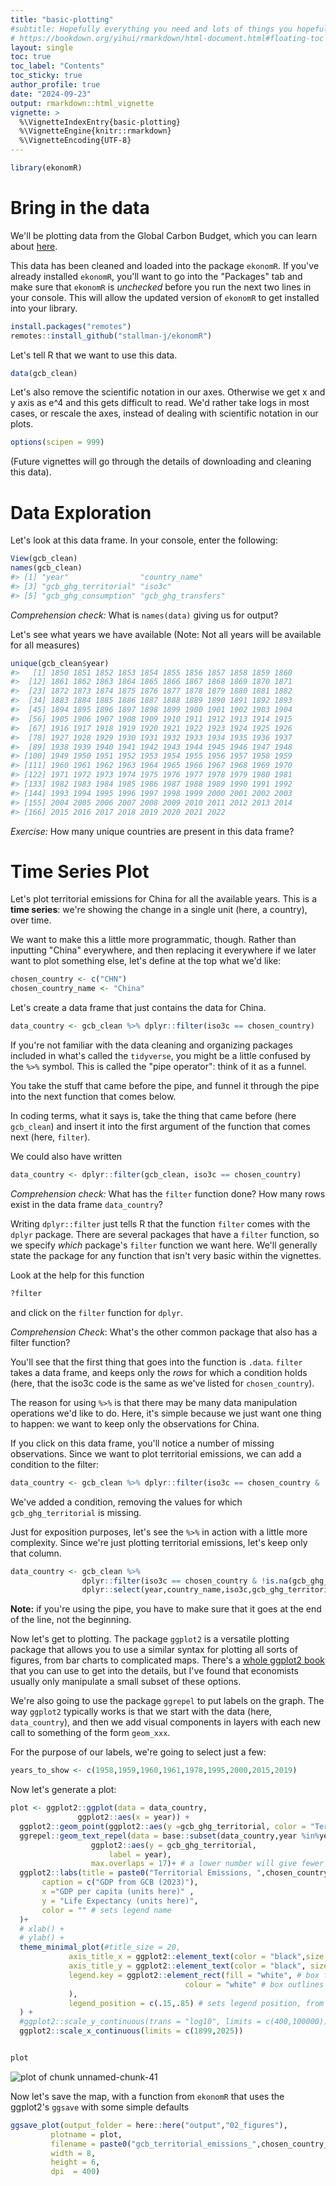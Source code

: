 ```yaml
---
title: "basic-plotting"
#subtitle: Hopefully everything you need and lots of things you hopefully won't
# https://bookdown.org/yihui/rmarkdown/html-document.html#floating-toc
layout: single
toc: true
toc_label: "Contents"
toc_sticky: true
author_profile: true
date: "2024-09-23"
output: rmarkdown::html_vignette
vignette: >
  %\VignetteIndexEntry{basic-plotting}
  %\VignetteEngine{knitr::rmarkdown}
  %\VignetteEncoding{UTF-8}
---
```





``` r
library(ekonomR)
```

# Bring in the data

We'll be plotting data from the Global Carbon Budget, which you can learn about [here](https://globalcarbonbudget.org/). 

This data has been cleaned and loaded into the package `ekonomR`. If you've already installed `ekonomR`, you'll want to go into the "Packages" tab and make sure that `ekonomR` is *unchecked* before you run the next two lines in your console. This will allow the updated version of `ekonomR` to get installed into your library.

``` r
install.packages("remotes")
remotes::install_github("stallman-j/ekonomR")
```


Let's tell R that we want to use this data.


``` r
data(gcb_clean)
```

Let's also remove the scientific notation in our axes. Otherwise we get x and y axis as e^4 and this gets difficult to read. We'd rather take logs in most cases, or rescale the axes, instead of dealing with scientific notation in our plots.


``` r
options(scipen = 999)
```
(Future vignettes will go through the details of downloading and cleaning this data).

# Data Exploration

Let's look at this data frame. In your console, enter the following:


``` r
View(gcb_clean)
names(gcb_clean)
#> [1] "year"                "country_name"       
#> [3] "gcb_ghg_territorial" "iso3c"              
#> [5] "gcb_ghg_consumption" "gcb_ghg_transfers"
```

*Comprehension check:* What is `names(data)` giving us for output?

Let's see what years we have available (Note: Not all years will be available for all measures)


``` r
unique(gcb_clean$year)
#>   [1] 1850 1851 1852 1853 1854 1855 1856 1857 1858 1859 1860
#>  [12] 1861 1862 1863 1864 1865 1866 1867 1868 1869 1870 1871
#>  [23] 1872 1873 1874 1875 1876 1877 1878 1879 1880 1881 1882
#>  [34] 1883 1884 1885 1886 1887 1888 1889 1890 1891 1892 1893
#>  [45] 1894 1895 1896 1897 1898 1899 1900 1901 1902 1903 1904
#>  [56] 1905 1906 1907 1908 1909 1910 1911 1912 1913 1914 1915
#>  [67] 1916 1917 1918 1919 1920 1921 1922 1923 1924 1925 1926
#>  [78] 1927 1928 1929 1930 1931 1932 1933 1934 1935 1936 1937
#>  [89] 1938 1939 1940 1941 1942 1943 1944 1945 1946 1947 1948
#> [100] 1949 1950 1951 1952 1953 1954 1955 1956 1957 1958 1959
#> [111] 1960 1961 1962 1963 1964 1965 1966 1967 1968 1969 1970
#> [122] 1971 1972 1973 1974 1975 1976 1977 1978 1979 1980 1981
#> [133] 1982 1983 1984 1985 1986 1987 1988 1989 1990 1991 1992
#> [144] 1993 1994 1995 1996 1997 1998 1999 2000 2001 2002 2003
#> [155] 2004 2005 2006 2007 2008 2009 2010 2011 2012 2013 2014
#> [166] 2015 2016 2017 2018 2019 2020 2021 2022
```


*Exercise:* How many unique countries are present in this data frame?

# Time Series Plot

Let's plot territorial emissions for China for all the available years. This is a **time series**: we're showing the change in a single unit (here, a country), over time.

We want to make this a little more programmatic, though. Rather than inputting "China" everywhere, and then replacing it everywhere if we later want to plot something else, let's define at the top what we'd like:


``` r
chosen_country <- c("CHN")
chosen_country_name <- "China"
```

Let's create a data frame that just contains the data for China.


``` r
data_country <- gcb_clean %>% dplyr::filter(iso3c == chosen_country)
```

If you're not familiar with the data cleaning and organizing packages included in what's called the `tidyverse`, you might be a little confused by the `%>%` symbol. This is called the "pipe operator": think of it as a funnel.

You take the stuff that came before the pipe, and funnel it through the pipe into the next function that comes below.

In coding terms, what it says is, take the thing that came before (here `gcb_clean`) and insert it into the first argument of the function that comes next (here, `filter`). 

We could also have written 


``` r
data_country <- dplyr::filter(gcb_clean, iso3c == chosen_country)
```

*Comprehension check:* What has the `filter` function done? How many rows exist in the data frame `data_country`?

Writing `dplyr::filter` just tells R that the function `filter` comes with the `dplyr` package. There are several packages that have a `filter` function, so we specify *which* package's `filter` function we want here. We'll generally state the package for any function that isn't very basic within the vignettes.

Look at the help for this function

``` r
?filter
```

and click on the `filter` function for `dplyr`.

*Comprehension Check*: What's the other common package that also has a filter function?

You'll see that the first thing that goes into the function is `.data`. `filter` takes a data frame, and keeps only the *rows* for which a condition holds (here, that the iso3c code is the same as we've listed for `chosen_country`).

The reason for using `%>%` is that there may be many data manipulation operations we'd like to do. Here, it's simple because we just want one thing to happen: we want to keep only the observations for China.

If you click on this data frame, you'll notice a number of missing observations. Since we want to plot territorial emissions, we can add a condition to the filter:


``` r
data_country <- gcb_clean %>% dplyr::filter(iso3c == chosen_country & !is.na(gcb_ghg_territorial))
```

We've added a condition, removing the values for which `gcb_ghg_territorial` is missing.

Just for exposition purposes, let's see the `%>%` in action with a little more complexity. Since we're just plotting territorial emissions, let's keep only that column.


``` r
data_country <- gcb_clean %>% 
                dplyr::filter(iso3c == chosen_country & !is.na(gcb_ghg_territorial)) %>%
                dplyr::select(year,country_name,iso3c,gcb_ghg_territorial)
```

**Note:** if you're using the pipe, you have to make sure that it goes at the end of the line, not the beginning.

Now let's get to plotting. The package `ggplot2` is a versatile plotting package that allows you to use a similar syntax for plotting all sorts of figures, from bar charts to complicated maps. There's a [whole ggplot2 book](https://ggplot2-book.org/) that you can use to get into the details, but I've found that economists usually only manipulate a small subset of these options.

We're also going to use the package `ggrepel` to put labels on the graph. The way `ggplot2` typically works is that we start with the data (here, `data_country`), and then we add visual components in layers with each new call to something of the form `geom_xxx`. 

For the purpose of our labels, we're going to select just a few:


``` r
years_to_show <- c(1958,1959,1960,1961,1978,1995,2000,2015,2019)
```

Now let's generate a plot:


``` r
plot <- ggplot2::ggplot(data = data_country,
               ggplot2::aes(x = year)) +
  ggplot2::geom_point(ggplot2::aes(y =gcb_ghg_territorial, color = "Territorial Emissions")) +
  ggrepel::geom_text_repel(data = base::subset(data_country,year %in%years_to_show), # pick out just these years
                  ggplot2::aes(y = gcb_ghg_territorial,
                      label = year),
                  max.overlaps = 17)+ # a lower number will give fewer total labels; higher will put more labels in
  ggplot2::labs(title = paste0("Territorial Emissions, ",chosen_country_name),
       caption = c("GDP from GCB (2023)"),
       x ="GDP per capita (units here)" ,
       y = "Life Expectancy (units here)",
       color = "" # sets legend name
  )+
  # xlab() +
  # ylab() +
  theme_minimal_plot(#title_size = 20,
             axis_title_x = ggplot2::element_text(color = "black",size = 15),
             axis_title_y = ggplot2::element_text(color = "black", size = 15),
             legend.key = ggplot2::element_rect(fill = "white", # box fill for the legend
                                       colour = "white" # box outlines for the legend
             ),
             legend_position = c(.15,.85) # sets legend position, from [0,1] on X axis then [0,1] on y
  ) +
  #ggplot2::scale_y_continuous(trans = "log10", limits = c(400,100000)) +
  ggplot2::scale_x_continuous(limits = c(1899,2025))


plot
```

![plot of chunk unnamed-chunk-41](figure/unnamed-chunk-41-1.png)

Now let's save the map, with a function from `ekonomR` that uses the ggplot2's `ggsave` with some simple defaults

``` r
ggsave_plot(output_folder = here::here("output","02_figures"),
         plotname = plot,
         filename = paste0("gcb_territorial_emissions_",chosen_country_name,".png"),
         width = 8,
         height = 6,
         dpi  = 400)
```


         
<!-- # Plot Cross Sections -->

<!-- ```{r} -->
<!-- years <- c(1950:2019) # generates a sequence from 1950 to 2019, i.e 1950,1951, ..., 2018,2019 -->
<!-- chosen_years <- c(1950, 2019) # just 1950 and 2019 -->
<!-- ``` -->

<!-- I have a few HEX codes for Yale colors that get output with the following function: -->

<!-- ```{r} -->
<!-- display_hex_colors() -->
<!-- ``` -->

<!-- You'll see four colors outputted. Set a few of them in your local environment with the following code : -->

<!-- ```{r} -->
<!-- yale_lblue     <- "#63aaff" -->
<!-- yale_medblue   <- "#286dc0" -->
<!-- yale_blue      <- "#00356b" -->
<!-- ``` -->

<!-- *Comprehension Exercise:* What's the other color that's available in `display_hex_colors()?` -->

<!-- We're going to manually set the colors for our legend so that they look nice and Yaley. We do this by first defining a vector as below: -->

<!-- ```{r} -->
<!-- colors <- c("Territorial Emissions"    = yale_lblue, -->
<!--             "Consumption Emissions"    = yale_blue, -->
<!--             "Emissions Transfers"      = yale_medblue) -->
<!-- ``` -->

<!-- Let's see how to plot territorial emissions in Sweden for all the available years. -->


<!-- labels_vec <- #unique(data$country_name) # uncomment to try to get all countries -->
<!--   # if you want to use the ISO3 code instead so you can get more labels, use -->
<!--   # unique(data$iso3c) or provide a vector that's like c("USA","CHN","KEN") -->
<!--   c("USA","Sweden","Germany","El Salvador","China","Chile") -->


<!-- #y <- 2019 # uncomment this if you want to examine within the loop to see what's happening -->
<!-- for (y in chosen_years) { -->
<!--   # choose just the data for the current year -->
<!--   data_year_y <- data %>% filter(year == y) -->

<!--   plot <- ggplot(data = data_year_y, -->
<!--                  aes(x = gdp_pc)) + -->
<!--     geom_point(aes(y =le_birth, color = "Life Expectancy at Birth")) + -->
<!--     geom_text_repel(data = subset(data_year_y,country_name %in%labels_vec), # plot just the labels of the countries we want -->
<!--                     aes(y = le_birth, -->
<!--                         label = country_name))+ -->
<!--     geom_point(aes(y =le_15, color = "Life Expectancy at Age 15")) + -->
<!--     geom_text_repel(data = subset(data_year_y,country_name %in%labels_vec), # plot just the labels of the countries we requested -->
<!--                     aes(y = le_15, -->
<!--                         label = country_name))+ -->
<!--     geom_point(aes(y =le_65, color = "Life Expectancy at Age 65")) + -->
<!--     geom_text_repel(data = subset(data_year_y,country_name %in%labels_vec), # plot just the labels of the countries we requested -->
<!--                     aes(y = le_65, -->
<!--                         label = country_name))+ -->
<!--     labs(title = paste0("Life Expectancy at Different Ages and GDP, ",y), -->
<!--          caption = c("GDP from PWT (2022), population data from UN WPP (2022)"), -->
<!--          x ="GDP per capita (units here)" , -->
<!--          y = "Life Expectancy (units)", -->
<!--          color = "" # sets legend name -->
<!--     )+ -->
<!--     # xlab() + -->
<!--     # ylab() + -->
<!--     theme_plot(title_size = 20, -->
<!--                axis_title_x = element_text(color = "black",size = 15), -->
<!--                axis_title_y = element_text(color = "black", size = 15), -->
<!--                legend.key = element_rect(fill = "white", # box fill for the legend -->
<!--                                          colour = "white" # box outlines for the legend -->
<!--                ), -->
<!--                legend.position = c(.15,.85) #"none" # sets legend position, x from [0,1] to y [0,1]. -->
<!--                # remove legend with writing legend.position = "none" instead -->
<!--     ) + -->
<!--     scale_x_continuous(trans = "log10", limits = c(400,100000)) + -->
<!--     scale_y_continuous(limits = c(0,100)) + -->
<!--     scale_color_manual(values = colors) # this sets the legend colors as yale colors -->
<!--   #scale_y_continuous(trans = "log10", limits = c(.05,50)) + -->
<!--   #scale_linetype_manual("",values = c("Predicted Values")) -->

<!--   plot -->

<!--   # I have a save_map and a save_plot function, but the save_map gets used -->
<!--   # more often so it's less buggy at the moment -->
<!--   # good example of "don't let the perfect be the enemy of the `it works by golly I'll take it`" -->

<!--   save_plot(output_folder = file.path(output_figures,"GDP_LE"), -->
<!--            plotname = plot, -->
<!--            filename = paste0("gdp_pc_le_",y,".png"), -->
<!--            width = 9, -->
<!--            height = 6, -->
<!--            dpi  = 400) -->

<!-- } -->

<!-- # Plot One Country Over Time ---- -->

<!-- chosen_country <- c("CHN") -->
<!-- chosen_country_name <- "China" -->

<!-- years_to_show <- c(1958,1959,1960,1961,1978,1995,2000,2015,2019) -->

<!-- # choose just the data for the current year -->
<!-- data_country_c <- data %>% filter(iso3c == chosen_country) -->

<!-- plot <- ggplot(data = data_country_c, -->
<!--                aes(x = gdp_pc)) + -->
<!--   geom_point(aes(y =le_birth, color = "Life Expectancy at Birth")) + -->
<!--   geom_text_repel(data = subset(data_country_c,year %in%years_to_show), # pick out just these years -->
<!--                   aes(y = le_birth, -->
<!--                       label = year), -->
<!--                   max.overlaps = 17)+ # max.overlaps at a lower number will give fewer total labels; higher will put more labels in -->
<!--   geom_point(aes(y =le_15, color = "Life Expectancy at Age 15")) + -->
<!--   geom_text_repel(data = subset(data_country_c,year %in%years_to_show), -->
<!--                   aes(y = le_15, -->
<!--                       label = year), -->
<!--                   max.overlaps = 17)+ -->
<!--   geom_point(aes(y =le_65, color = "Life Expectancy at Age 65")) + -->
<!--   geom_text_repel(data = subset(data_country_c,year %in%years_to_show), -->
<!--                   aes(y = le_65, -->
<!--                       label = year), -->
<!--                   max.overlaps = 17)+ -->
<!--   labs(title = paste0("Life Expectancy and GDP, ",chosen_country_name), # here's another good example of paste0 -->
<!--        # to the rescue. If I wanted to select several countries and try them out before deciding, -->
<!--        # I can just change "chosen_country_name" rather than having to do this all manually -->
<!--        # Or if I wanted, I could make this a loop and loop over a bunch of different countries -->
<!--        # if my interest was in comparing different countries -->
<!--        caption = c("GDP from PWT (2022), population data from UN WPP (2022)"), -->
<!--        x ="GDP per capita (units here)" , -->
<!--        y = "Life Expectancy (units here)", -->
<!--        color = "" # sets legend name -->
<!--   )+ -->
<!--   # xlab() + -->
<!--   # ylab() + -->
<!--   theme_plot(title_size = 20, -->
<!--              axis_title_x = element_text(color = "black",size = 15), -->
<!--              axis_title_y = element_text(color = "black", size = 15), -->
<!--              legend.key = element_rect(fill = "white", # box fill for the legend -->
<!--                                        colour = "white" # box outlines for the legend -->
<!--              ), -->
<!--              legend.position = c(.15,.85) # sets legend position, from [0,1] on X axis then [0,1] on y -->
<!--   ) + -->
<!--   scale_x_continuous(trans = "log10", limits = c(400,100000)) + -->
<!--   scale_y_continuous(limits = c(0,100)) + -->
<!--   scale_color_manual(values = colors) # this sets the legend colors as yale colors -->
<!--   #scale_y_continuous(trans = "log10", limits = c(.05,50)) + # might want this one instead for the PSET -->
<!-- #scale_linetype_manual("",values = c("Predicted Values")) -->


<!-- plot -->

<!-- save_map(output_folder = file.path(output_figures,"GDP_LE"), -->
<!--          plotname = plot, -->
<!--          filename = paste0("gdp_pc_le_",chosen_country_name,".png"), -->
<!--          width = 8, -->
<!--          height = 6, -->
<!--          dpi  = 400) -->




<!-- plot <- ggplot() + -->
<!--   # geom_point(aes(x= gdp_pc, -->
<!--   #               y =le_birth, color = "Data"), -->
<!--   #            data = data) + -->
<!--   geom_point(aes(x = gdp_pc, -->
<!--                 y =fit, color = "Predictions"), -->
<!--             data = predicted_df) + -->
<!--   # why might it look off if we take the actual best-fit line from our regression? -->
<!--   geom_smooth(aes(x = gdp_pc, -->
<!--                y = fit, -->
<!--                color = "Cubic Line of fit"), -->
<!--               data = predicted_df, -->
<!--               formula = y~ x + I(x^2)+I(x^3), -->
<!--               method  = lm)+ -->
<!--   # geom_ribbon(aes(x = gdp_pc, -->
<!--   #                 ymin =ci_low, -->
<!--   #                 ymax = ci_high, -->
<!--   #                 fill = "grey90", -->
<!--   #                 color = "Confidence Bands"), -->
<!--   #             data = predicted_df)+ -->
<!--   labs(title = paste0("Predicted Life Expectancy at Birth and GDP per capita"), -->
<!--        caption = c("GDP from PWT (2022), population data from UN WPP (2022)"), -->
<!--        x ="GDP per capita (units here)" , -->
<!--        y = "Predicated Life Expectancy at Birth (units here)", -->
<!--        color = "" # sets legend name -->
<!--   )+ -->
<!--   # xlab() + -->
<!--   # ylab() + -->
<!--   theme_plot(title_size = 20, -->
<!--              axis_title_x = element_text(color = "black",size = 15), -->
<!--              axis_title_y = element_text(color = "black", size = 15), -->
<!--              legend.key = element_rect(fill = "white", # box fill for the legend -->
<!--                                        colour = "white" # box outlines for the legend -->
<!--              ), -->
<!--              legend.position = c(.15,.85) # sets legend position, from [0,1] on X axis then [0,1] on y -->
<!--   ) + -->
<!--   scale_x_continuous(trans = "log10", limits = c(400,100000)) + -->
<!--   scale_y_continuous(limits = c(0,100)) + -->
<!--   scale_color_manual(values = colors) # this sets the legend colors as yale colors -->
<!-- #scale_y_continuous(trans = "log10", limits = c(.05,50)) + -->
<!-- #scale_linetype_manual("",values = c("Predicted Values")) -->


<!-- plot -->

<!-- save_map(output_folder = file.path(output_figures,"GDP_LE"), -->
<!--          plotname = plot, -->
<!--          filename = paste0("gdp_pc_le_predictions.png"), -->
<!--          width = 8, -->
<!--          height = 6, -->
<!--          dpi  = 400) -->
